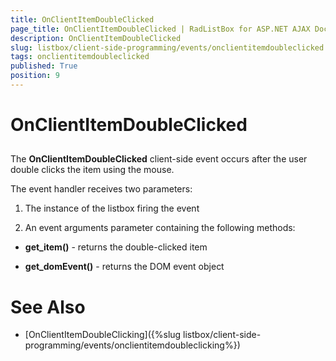 ```yaml
---
title: OnClientItemDoubleClicked
page_title: OnClientItemDoubleClicked | RadListBox for ASP.NET AJAX Documentation
description: OnClientItemDoubleClicked
slug: listbox/client-side-programming/events/onclientitemdoubleclicked
tags: onclientitemdoubleclicked
published: True
position: 9
---
```


# OnClientItemDoubleClicked

## 

The **OnClientItemDoubleClicked** client-side event occurs after the user double clicks the item using the mouse.

The event handler receives two parameters:

1. The instance of the listbox firing the event

2. An event arguments parameter containing the following methods:

* **get_item()** - returns the double-clicked item

* **get_domEvent()** - returns the DOM event object

# See Also

 * [OnClientItemDoubleClicking]({%slug listbox/client-side-programming/events/onclientitemdoubleclicking%})
